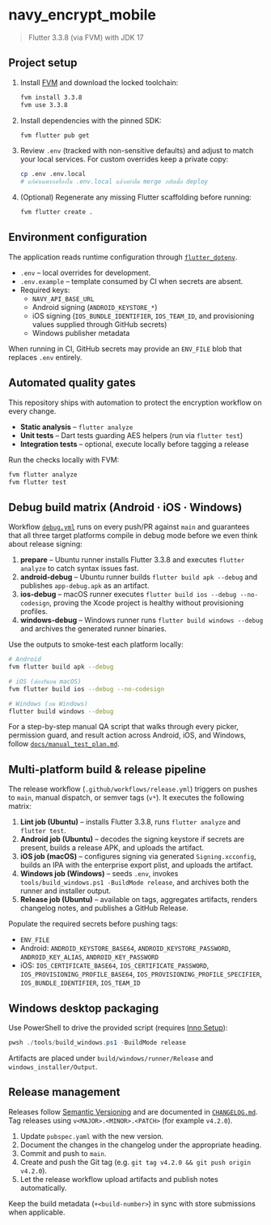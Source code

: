 # navy_encrypt_mobile

> Flutter 3.3.8 (via FVM) with JDK 17

## Project setup

1. Install [FVM](https://fvm.app/) and download the locked toolchain:
   ```bash
   fvm install 3.3.8
   fvm use 3.3.8
   ```
2. Install dependencies with the pinned SDK:
   ```bash
   fvm flutter pub get
   ```
3. Review `.env` (tracked with non-sensitive defaults) and adjust to match your local services. For custom overrides keep a private copy:
   ```bash
   cp .env .env.local
   # แก้ค่าเฉพาะเครื่องใน .env.local แล้วอย่าลืม merge กลับเมื่อ deploy
   ```
4. (Optional) Regenerate any missing Flutter scaffolding before running:
   ```bash
   fvm flutter create .
   ```

## Environment configuration

The application reads runtime configuration through [`flutter_dotenv`](https://pub.dev/packages/flutter_dotenv).

- `.env` – local overrides for development.
- `.env.example` – template consumed by CI when secrets are absent.
- Required keys:
  - `NAVY_API_BASE_URL`
  - Android signing (`ANDROID_KEYSTORE_*`)
  - iOS signing (`IOS_BUNDLE_IDENTIFIER`, `IOS_TEAM_ID`, and provisioning values supplied through GitHub secrets)
  - Windows publisher metadata

When running in CI, GitHub secrets may provide an `ENV_FILE` blob that replaces `.env` entirely.

## Automated quality gates

This repository ships with automation to protect the encryption workflow on every change.

- **Static analysis** – `flutter analyze`
- **Unit tests** – Dart tests guarding AES helpers (run via `flutter test`)
- **Integration tests** – optional, execute locally before tagging a release

Run the checks locally with FVM:

```bash
fvm flutter analyze
fvm flutter test
```

## Debug build matrix (Android · iOS · Windows)

Workflow [`debug.yml`](.github/workflows/debug.yml) runs on every push/PR against `main` and guarantees that all three target platforms compile in debug mode before we even think about release signing:

1. **prepare** – Ubuntu runner installs Flutter 3.3.8 and executes `flutter analyze` to catch syntax issues fast.
2. **android-debug** – Ubuntu runner builds `flutter build apk --debug` and publishes `app-debug.apk` as an artifact.
3. **ios-debug** – macOS runner executes `flutter build ios --debug --no-codesign`, proving the Xcode project is healthy without provisioning profiles.
4. **windows-debug** – Windows runner runs `flutter build windows --debug` and archives the generated runner binaries.

Use the outputs to smoke-test each platform locally:

```bash
# Android
fvm flutter build apk --debug

# iOS (ต้องรันบน macOS)
fvm flutter build ios --debug --no-codesign

# Windows (บน Windows)
flutter build windows --debug
```

For a step-by-step manual QA script that walks through every picker, permission guard, and result action across Android, iOS, and Windows, follow [`docs/manual_test_plan.md`](docs/manual_test_plan.md).

## Multi-platform build & release pipeline

The release workflow (`.github/workflows/release.yml`) triggers on pushes to `main`, manual dispatch, or semver tags (`v*`). It executes the following matrix:

1. **Lint job (Ubuntu)** – installs Flutter 3.3.8, runs `flutter analyze` and `flutter test`.
2. **Android job (Ubuntu)** – decodes the signing keystore if secrets are present, builds a release APK, and uploads the artifact.
3. **iOS job (macOS)** – configures signing via generated `Signing.xcconfig`, builds an IPA with the enterprise export plist, and uploads the artifact.
4. **Windows job (Windows)** – seeds `.env`, invokes `tools/build_windows.ps1 -BuildMode release`, and archives both the runner and installer output.
5. **Release job (Ubuntu)** – available on tags, aggregates artifacts, renders changelog notes, and publishes a GitHub Release.

Populate the required secrets before pushing tags:

- `ENV_FILE`
- Android: `ANDROID_KEYSTORE_BASE64`, `ANDROID_KEYSTORE_PASSWORD`, `ANDROID_KEY_ALIAS`, `ANDROID_KEY_PASSWORD`
- iOS: `IOS_CERTIFICATE_BASE64`, `IOS_CERTIFICATE_PASSWORD`, `IOS_PROVISIONING_PROFILE_BASE64`, `IOS_PROVISIONING_PROFILE_SPECIFIER`, `IOS_BUNDLE_IDENTIFIER`, `IOS_TEAM_ID`

## Windows desktop packaging

Use PowerShell to drive the provided script (requires [Inno Setup](https://jrsoftware.org/isinfo.php)):

```powershell
pwsh ./tools/build_windows.ps1 -BuildMode release
```

Artifacts are placed under `build/windows/runner/Release` and `windows_installer/Output`.

## Release management

Releases follow [Semantic Versioning](https://semver.org/) and are documented in [`CHANGELOG.md`](CHANGELOG.md). Tag releases using `v<MAJOR>.<MINOR>.<PATCH>` (for example `v4.2.0`).

1. Update `pubspec.yaml` with the new version.
2. Document the changes in the changelog under the appropriate heading.
3. Commit and push to `main`.
4. Create and push the Git tag (e.g. `git tag v4.2.0 && git push origin v4.2.0`).
5. Let the release workflow upload artifacts and publish notes automatically.

Keep the build metadata (`+<build-number>`) in sync with store submissions when applicable.
